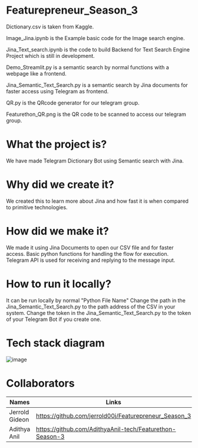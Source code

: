# Featurepreneur_Season_3

Dictionary.csv is taken from Kaggle.

Image_Jina.ipynb is the Example basic code for the Image search engine.

Jina_Text_search.ipynb is the code to build Backend for Text Search Engine Project which is still in development.

Demo_Streamlit.py is a semantic search by normal functions with a webpage like a frontend. 

Jina_Semantic_Text_Search.py is a semantic search by Jina documents for faster access using Telegram as frontend.

QR.py is the QRcode generator for our telegram group.

Featurethon_QR.png is the QR code to be scanned to access our telegram group.

# What the project is?
We have made Telegram Dictionary Bot using Semantic search with Jina.

# Why did we create it?
We created this to learn more about Jina and how fast it is when compared to primitive technologies.

# How did we make it?
We made it using Jina Documents to open our CSV file and for faster access.
Basic python functions for handling the flow for execution.
Telegram API is used for receiving and replying to the message input.

# How to run it locally?
It can be run locally by normal "Python File Name"
Change the path in the Jina_Semantic_Text_Search.py to the path address of the CSV in your system.
Change the token in the Jina_Semantic_Text_Search.py to the token of your Telegram Bot if you create one.

# Tech stack diagram
![image](https://user-images.githubusercontent.com/63040456/141938847-2e792660-573e-4240-9543-cf96a4170e89.png)

# Collaborators
| Names          | Links                                                    |
|----------------|----------------------------------------------------------|
| Jerrold Gideon | https://github.com/jerrold00j/Featurepreneur_Season_3    |
| Adithya Anil   | https://github.com/AdithyaAnil-tech/Featurethon-Season-3 |
